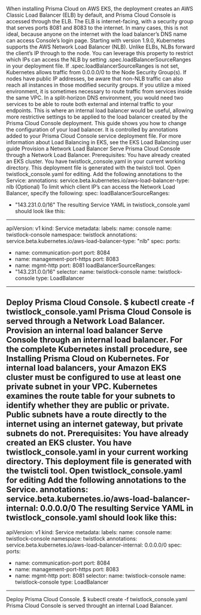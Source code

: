 When installing Prisma Cloud on AWS EKS, the deployment creates an AWS Classic Load Balancer (ELB) by default, and Prisma Cloud Console is accessed through the ELB. The ELB is internet-facing, with a security group that serves ports 8081 and 8083 to the internet. In many cases, this is not ideal, because anyone on the internet with the load balancer’s DNS name can access Console’s login page.
Starting with version 1.9.0, Kubernetes supports the AWS Network Load Balancer (NLB). Unlike ELBs, NLBs forward the client’s IP through to the node. You can leverage this property to restrict which IPs can access the NLB by setting .spec.loadBalancerSourceRanges in your deployment file. If .spec.loadBalancerSourceRanges is not set, Kubernetes allows traffic from 0.0.0.0/0 to the Node Security Group(s). If nodes have public IP addresses, be aware that non-NLB traffic can also reach all instances in those modified security groups.
If you utilize a mixed environment, it is sometimes necessary to route traffic from services inside the same VPC. In a split-horizon DNS environment, you would need two services to be able to route both external and internal traffic to your endpoints. This is where an internal load balancer would be useful, allowing more restrictive settings to be applied to the load balancer created by the Prisma Cloud Console deployment.
This guide shows you how to change the configuration of your load balancer. It is controlled by annotations added to your Prisma Cloud Console service deployment file.
For more information about Load Balancing in EKS, see the EKS Load Balancing user guide
Provision a Network Load Balancer
Serve Prisma Cloud Console through a Network Load Balancer.
Prerequisites:
You have already created an EKS cluster.
You have twistlock_console.yaml in your current working directory. This deployment file is generated with the twistcli tool.
Open twistlock_console.yaml for editing.
Add the following annotations to the Service:
annotations: service.beta.kubernetes.io/aws-load-balancer-type: nlb
(Optional) To limit which client IP’s can access the Network Load Balancer, specify the following:
spec:
  loadBalancerSourceRanges:
  - "143.231.0.0/16"
The resulting Service YAML in twistlock_console.yaml should look like this:
---
apiVersion: v1
kind: Service
metadata:
  labels:
    name: console
  name: twistlock-console
  namespace: twistlock
  annotations: service.beta.kubernetes.io/aws-load-balancer-type: "nlb"
spec:
  ports:
  - name: communication-port
    port: 8084
  - name: management-port-https
    port: 8083
  - name: mgmt-http
    port: 8081
  loadBalancerSourceRanges:
  - "143.231.0.0/16"
  selector:
    name: twistlock-console
    name: twistlock-console
  type: LoadBalancer
---
Deploy Prisma Cloud Console.
$ kubectl create -f twistlock_console.yaml
Prisma Cloud Console is served through a Network Load Balancer.
Provision an internal load balancer
Serve Console through an internal load balancer.
For the complete Kubernetes install procedure, see Installing Prisma Cloud on Kubernetes.
For internal load balancers, your Amazon EKS cluster must be configured to use at least one private subnet in your VPC. Kubernetes examines the route table for your subnets to identify whether they are public or private. Public subnets have a route directly to the internet using an internet gateway, but private subnets do not.
Prerequisites:
You have already created an EKS cluster.
You have twistlock_console.yaml in your current working directory. This deployment file is generated with the twistcli tool.
Open twistlock_console.yaml for editing
Add the following annotations to the Service.
annotations: service.beta.kubernetes.io/aws-load-balancer-internal: 0.0.0.0/0
The resulting Service YAML in twistlock_console.yaml should look like this:
---
apiVersion: v1
kind: Service
metadata:
  labels:
    name: console
  name: twistlock-console
  namespace: twistlock
  annotations: service.beta.kubernetes.io/aws-load-balancer-internal: 0.0.0.0/0
spec:
  ports:
  - name: communication-port
    port: 8084
  - name: management-port-https
    port: 8083
  - name: mgmt-http
    port: 8081
  selector:
    name: twistlock-console
    name: twistlock-console
  type: LoadBalancer
---
Deploy Prisma Cloud Console.
$ kubectl create -f twistlock_console.yaml
Prisma Cloud Console is served throught an internal Load Balancer.
